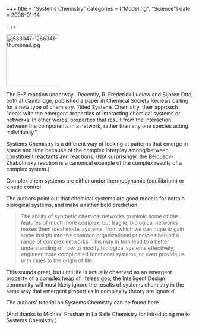 +++
title = "Systems Chemistry"
categories = ["Modeling", "Science"]
date = 2008-01-14


+++


<img alt="583047-1266341-thumbnail.jpg" src="https://www.fractalog.com/jpg/583047-1266341-thumbnail.jpg" style="width: 143px; height: 138px;" />

   The B-Z reaction underway...Recently, R. Frederick Ludlow and Sijbren Otto, both at Cambridge, published a paper in Chemical Society Reviews calling for a new type of chemistry. Titled Systems Chemistry, their approach &quot;deals with the emergent properties of interacting chemical systems or networks. In other words, properties that result from the interaction between the components in a network, rather than any one species acting individually.&quot;
       
Systems Chemistry is a different way of looking at patterns that emerge in space and time because of the complex interplay among/between constituent reactants and reactions. (Not surprisingly, the Belousov-Zhabotinsky reaction is a canonical example of the complex results of a complex system.) 
       
Complex chem systems are either under thermodynamic (equilibrium) or kinetic control.
        
The authors point out that chemical systems are good models for certain biological systems, and make a rather bold prediction:
       
<blockquote>   
The ability of synthetic chemical networks to mimic some of the features of much more complex, but fragile, biological networks makes them ideal model systems, from which we can hope to gain some insight into the common organizational principles behind a range of complex networks. This may in turn lead to a better understanding of how to modify biological systems effectively, engineer more complicated functional systems, or even provide us with clues to the origin of life.
   </blockquote>
       
This sounds great, but until life is actually observed as an emergent property of a complex heap of lifeless goo, the Intelligent Design community will most likely ignore the results of systems chemistry in the same way that emergent properties in complexity theory are ignored.
     
 The authors' tutorial on Systems Chemistry can be found here.
     
(And thanks to Michael Prushan in La Salle Chemistry for introducing me to Systems Chemistry.)
